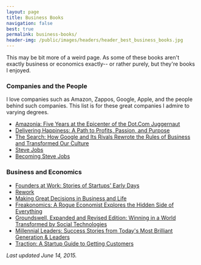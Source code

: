 ```yaml
---
layout: page
title: Business Books
navigation: false
best: true
permalink: business-books/
header-img: /public/images/headers/header_best_business_books.jpg
---
```


This may be bit more of a weird page. As some of these books aren't exactly business or economics exactly-- or rather purely, but they're books I enjoyed.

### Companies and the People

I love companies such as Amazon, Zappos, Google, Apple, and the people behind such companies. This list is for these great companies I admire to varying degrees.

* [Amazonia: Five Years at the Epicenter of the Dot.Com Juggernaut](http://www.amazon.com/gp/product/B002YX0CNQ/ref=as_li_ss_tl?ie=UTF8&amp;tag=sunpech-20&amp;linkCode=as2&amp;camp=1789&amp;creative=390957&amp;creativeASIN=B002YX0CNQ)
* [Delivering Happiness: A Path to Profits, Passion, and Purpose](http://www.amazon.com/gp/product/0446563048/ref=as_li_ss_tl?ie=UTF8&amp;tag=sunpech-20&amp;linkCode=as2&amp;camp=1789&amp;creative=390957&amp;creativeASIN=0446563048)
* [The Search: How Google and Its Rivals Rewrote the Rules of Business and Transformed Our Culture](http://www.amazon.com/gp/product/1591841410/ref=as_li_ss_tl?ie=UTF8&amp;tag=sunpech-20&amp;linkCode=as2&amp;camp=1789&amp;creative=390957&amp;creativeASIN=1591841410)
* [Steve Jobs](http://www.amazon.com/gp/product/1451648537/ref=as_li_ss_tl?ie=UTF8&amp;tag=sunpech-20&amp;linkCode=as2&amp;camp=1789&amp;creative=390957&amp;creativeASIN=1451648537)
* [Becoming Steve Jobs](http://www.amazon.com/gp/product/0385347405/ref=as_li_tl?ie=UTF8&camp=1789&creative=390957&creativeASIN=0385347405&linkCode=as2&tag=sunpech-20&linkId=4GQYU4UF2Z4YQQNB)

### Business and Economics

* [Founders at Work: Stories of Startups' Early Days](http://www.amazon.com/gp/product/1430210788/ref=as_li_ss_tl?ie=UTF8&amp;tag=sunpech-20&amp;linkCode=as2&amp;camp=1789&amp;creative=390957&amp;creativeASIN=1430210788)
* [Rework](http://www.amazon.com/gp/product/0307463745/ref=as_li_ss_tl?ie=UTF8&amp;tag=sunpech-20&amp;linkCode=as2&amp;camp=1789&amp;creative=390957&amp;creativeASIN=0307463745)
* [Making Great Decisions in Business and Life](http://www.amazon.com/gp/product/0976854104/ref=as_li_ss_tl?ie=UTF8&amp;tag=sunpech-20&amp;linkCode=as2&amp;camp=1789&amp;creative=390957&amp;creativeASIN=0976854104)
* [Freakonomics: A Rogue Economist Explores the Hidden Side of Everything](http://www.amazon.com/gp/product/0060731338/ref=as_li_ss_tl?ie=UTF8&amp;tag=sunpech-20&amp;linkCode=as2&amp;camp=1789&amp;creative=390957&amp;creativeASIN=0060731338)
* [Groundswell, Expanded and Revised Edition: Winning in a World Transformed by Social Technologies](http://www.amazon.com/gp/product/1422161986/ref=as_li_ss_tl?ie=UTF8&amp;tag=sunpech-20&amp;linkCode=as2&amp;camp=1789&amp;creative=390957&amp;creativeASIN=1422161986)
* [Millennial Leaders: Success Stories from Today's Most Brilliant Generation &amp; Leaders](http://www.amazon.com/gp/product/0981454518/ref=as_li_ss_tl?ie=UTF8&amp;tag=sunpech-20&amp;linkCode=as2&amp;camp=1789&amp;creative=390957&amp;creativeASIN=0981454518)
* [Traction: A Startup Guide to Getting Customers](http://www.amazon.com/gp/product/0976339609/ref=as_li_tl?ie=UTF8&camp=1789&creative=390957&creativeASIN=0976339609&linkCode=as2&tag=sunpech-20&linkId=KWB2JWLH42SMSXTF)

*Last updated June 14, 2015.*
